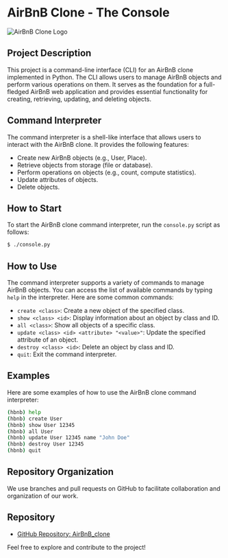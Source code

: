 # AirBnB Clone - The Console

![AirBnB Clone Logo](https://s3.amazonaws.com/alx-intranet.hbtn.io/uploads/medias/2018/6/65f4a1dd9c51265f49d0.png?X-Amz-Algorithm=AWS4-HMAC-SHA256&X-Amz-Credential=AKIARDDGGGOUSBVO6H7D%2F20231106%2Fus-east-1%2Fs3%2Faws4_request&X-Amz-Date=20231106T232100Z&X-Amz-Expires=86400&X-Amz-SignedHeaders=host&X-Amz-Signature=531bbc9f08ccb4575254a68da9cbec7e70f4659a35365eb69c397c305dc765db)

## Project Description
This project is a command-line interface (CLI) for an AirBnB clone implemented in Python. The CLI allows users to manage AirBnB objects and perform various operations on them. It serves as the foundation for a full-fledged AirBnB web application and provides essential functionality for creating, retrieving, updating, and deleting objects.

## Command Interpreter
The command interpreter is a shell-like interface that allows users to interact with the AirBnB clone. It provides the following features:

- Create new AirBnB objects (e.g., User, Place).
- Retrieve objects from storage (file or database).
- Perform operations on objects (e.g., count, compute statistics).
- Update attributes of objects.
- Delete objects.

## How to Start
To start the AirBnB clone command interpreter, run the `console.py` script as follows:
```bash
$ ./console.py
```

## How to Use
The command interpreter supports a variety of commands to manage AirBnB objects. You can access the list of available commands by typing `help` in the interpreter. Here are some common commands:

- `create <class>`: Create a new object of the specified class.
- `show <class> <id>`: Display information about an object by class and ID.
- `all <class>`: Show all objects of a specific class.
- `update <class> <id> <attribute> "<value>"`: Update the specified attribute of an object.
- `destroy <class> <id>`: Delete an object by class and ID.
- `quit`: Exit the command interpreter.

## Examples
Here are some examples of how to use the AirBnB clone command interpreter:

```bash
(hbnb) help
(hbnb) create User
(hbnb) show User 12345
(hbnb) all User
(hbnb) update User 12345 name "John Doe"
(hbnb) destroy User 12345
(hbnb) quit
```

## Repository Organization
We use branches and pull requests on GitHub to facilitate collaboration and organization of our work.

## Repository
- [GitHub Repository: AirBnB_clone](https://github.com/Lelaabk/AirBnB_clone)

Feel free to explore and contribute to the project!
